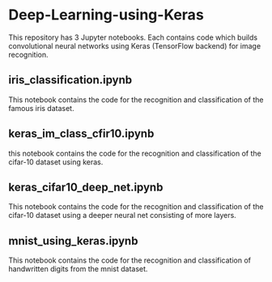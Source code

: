 # Deep-Learning-using-Keras

This repository has 3 Jupyter notebooks. Each contains code which builds convolutional neural networks using Keras (TensorFlow backend) for image recognition.

## iris_classification.ipynb
This notebook contains the code for the recognition and classification of the famous iris dataset.

## keras_im_class_cfir10.ipynb
this notebook contains the code for the recognition and classification of the cifar-10 dataset using keras.

## keras_cifar10_deep_net.ipynb
This notebook contains the code for the recognition and classification of the cifar-10 dataset using a deeper neural net consisting of more layers.

## mnist_using_keras.ipynb
This notebook contains the code for the recognition and classification of handwritten digits from the mnist dataset.

